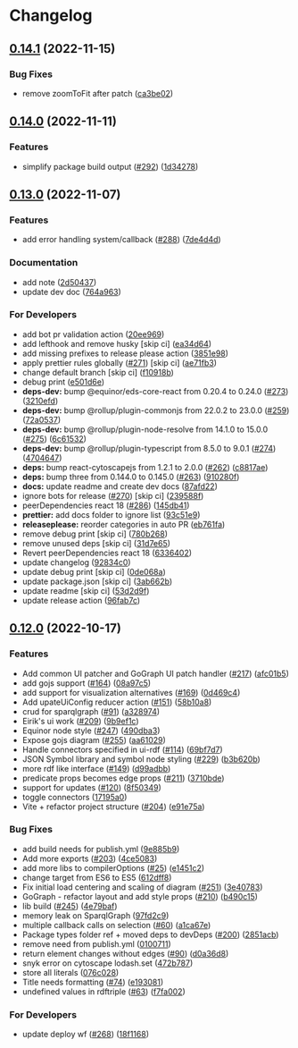 # Changelog

## [0.14.1](https://github.com/equinor/rdf-graph/compare/v0.14.0...v0.14.1) (2022-11-15)


### Bug Fixes

* remove zoomToFit after patch ([ca3be02](https://github.com/equinor/rdf-graph/commit/ca3be020ae49e95a97c186a49bfcd38429ef6192))

## [0.14.0](https://github.com/equinor/rdf-graph/compare/v0.13.0...v0.14.0) (2022-11-11)


### Features

* simplify package build output ([#292](https://github.com/equinor/rdf-graph/issues/292)) ([1d34278](https://github.com/equinor/rdf-graph/commit/1d34278ba248c356d87bf22c44fb44c1b28ff71d))

## [0.13.0](https://github.com/equinor/rdf-graph/compare/v0.12.0...v0.13.0) (2022-11-07)


### Features

* add error handling system/callback ([#288](https://github.com/equinor/rdf-graph/issues/288)) ([7de4d4d](https://github.com/equinor/rdf-graph/commit/7de4d4dd08c086154afc871ca63609a7ef6a544b))


### Documentation

* add note ([2d50437](https://github.com/equinor/rdf-graph/commit/2d5043752c86671d1fe5b14b766d0e1723fca9a8))
* update dev doc ([764a963](https://github.com/equinor/rdf-graph/commit/764a9630f273ec0c1fbe381902df445175ab7745))


### For Developers

* add bot pr validation action ([20ee969](https://github.com/equinor/rdf-graph/commit/20ee969e03edd8481701be5b81094d4cb1909d81))
* add lefthook and remove husky [skip ci] ([ea34d64](https://github.com/equinor/rdf-graph/commit/ea34d64b14c597dec1c1e55adbaaf5d39d298b32))
* add missing prefixes to release please action ([3851e98](https://github.com/equinor/rdf-graph/commit/3851e98c27ab0c230fabc4a516d28291f2158e10))
* apply prettier rules globally ([#271](https://github.com/equinor/rdf-graph/issues/271)) [skip ci] ([ae71fb3](https://github.com/equinor/rdf-graph/commit/ae71fb3d9b0243d85a55183a18e6ff4c3be22595))
* change default branch [skip ci] ([f10918b](https://github.com/equinor/rdf-graph/commit/f10918bbbf9fe6b940521d99a231e128f0a1be3b))
* debug print ([e501d6e](https://github.com/equinor/rdf-graph/commit/e501d6ef3b688ca366d8145efeac7e793c2ab673))
* **deps-dev:** bump @equinor/eds-core-react from 0.20.4 to 0.24.0 ([#273](https://github.com/equinor/rdf-graph/issues/273)) ([3210efd](https://github.com/equinor/rdf-graph/commit/3210efd2654af9f5f488a6cf087d0c2e742f6fd7))
* **deps-dev:** bump @rollup/plugin-commonjs from 22.0.2 to 23.0.0 ([#259](https://github.com/equinor/rdf-graph/issues/259)) ([72a0537](https://github.com/equinor/rdf-graph/commit/72a05371168761d8f37b8400365ccacc44351c90))
* **deps-dev:** bump @rollup/plugin-node-resolve from 14.1.0 to 15.0.0 ([#275](https://github.com/equinor/rdf-graph/issues/275)) ([6c61532](https://github.com/equinor/rdf-graph/commit/6c615327879bb03ce6faba9b74578ad142e69e38))
* **deps-dev:** bump @rollup/plugin-typescript from 8.5.0 to 9.0.1 ([#274](https://github.com/equinor/rdf-graph/issues/274)) ([4704647](https://github.com/equinor/rdf-graph/commit/4704647e4de56584e5092a615b0d48fbd0523d1d))
* **deps:** bump react-cytoscapejs from 1.2.1 to 2.0.0 ([#262](https://github.com/equinor/rdf-graph/issues/262)) ([c8817ae](https://github.com/equinor/rdf-graph/commit/c8817aef7433c74f14db3eb75da0ea3734623800))
* **deps:** bump three from 0.144.0 to 0.145.0 ([#263](https://github.com/equinor/rdf-graph/issues/263)) ([910280f](https://github.com/equinor/rdf-graph/commit/910280fd3bfef59ea23144bc935df1101fa1dc1f))
* **docs:** update readme and create dev docs ([87afd22](https://github.com/equinor/rdf-graph/commit/87afd224c0e52b761865a1c7af8ea7ebbd6ce8b4))
* ignore bots for release ([#270](https://github.com/equinor/rdf-graph/issues/270)) [skip ci] ([239588f](https://github.com/equinor/rdf-graph/commit/239588fb2fd25b89058b0afd5c82534c369bcc93))
* peerDependencies react 18 ([#286](https://github.com/equinor/rdf-graph/issues/286)) ([145db41](https://github.com/equinor/rdf-graph/commit/145db4125dbde68d4e846c2feb861e49d7685f4b))
* **prettier:** add docs folder to ignore list ([93c51e9](https://github.com/equinor/rdf-graph/commit/93c51e92fcf4686387db051771fcb27360d82132))
* **releaseplease:** reorder categories in auto PR ([eb761fa](https://github.com/equinor/rdf-graph/commit/eb761faa2b98f6e09bceceb33c722e8567c3d7fe))
* remove debug print [skip ci] ([780b268](https://github.com/equinor/rdf-graph/commit/780b268835e6f29bb6c2e2c1d219aca43e0b7733))
* remove unused deps [skip ci] ([31d7e65](https://github.com/equinor/rdf-graph/commit/31d7e6524978a30a69ac9e072687c0005fcba677))
* Revert peerDependencies react 18 ([6336402](https://github.com/equinor/rdf-graph/commit/633640287c43767b161a3387acd4a35d52071479))
* update changelog ([92834c0](https://github.com/equinor/rdf-graph/commit/92834c0cf294ac482ff74c5809d869abcca4e1e6))
* update debug print [skip ci] ([0de068a](https://github.com/equinor/rdf-graph/commit/0de068aa1a12a35cf08d4bd0f48869c2b8a8858f))
* update package.json [skip ci] ([3ab662b](https://github.com/equinor/rdf-graph/commit/3ab662be13541312806128dd1580a2f049964756))
* update readme [skip ci] ([53d2d9f](https://github.com/equinor/rdf-graph/commit/53d2d9f005af80b2ef0ebea9c16ddf304a64ffd4))
* update release action ([96fab7c](https://github.com/equinor/rdf-graph/commit/96fab7c6c60e125358c7520ac0d2d6d5ea6eed15))

## [0.12.0](https://github.com/equinor/rdf-graph/compare/v1.0.0...v0.12.0) (2022-10-17)


### Features

* Add common UI patcher and GoGraph UI patch handler ([#217](https://github.com/equinor/rdf-graph/issues/217)) ([afc01b5](https://github.com/equinor/rdf-graph/commit/afc01b59d5094ddcda88004f7c4ac942596931ac))
* add gojs support ([#164](https://github.com/equinor/rdf-graph/issues/164)) ([08a97c5](https://github.com/equinor/rdf-graph/commit/08a97c5f38f3859718e385356bc90491022c929b))
* add support for visualization alternatives ([#169](https://github.com/equinor/rdf-graph/issues/169)) ([0d469c4](https://github.com/equinor/rdf-graph/commit/0d469c454003269fefcbf33c1e044eee31d3adb5))
* Add upateUiConfig reducer action ([#151](https://github.com/equinor/rdf-graph/issues/151)) ([58b10a8](https://github.com/equinor/rdf-graph/commit/58b10a8f121ff0b5b04e254b4c666a328b8c0ac5))
* crud for sparqlgraph ([#91](https://github.com/equinor/rdf-graph/issues/91)) ([a328974](https://github.com/equinor/rdf-graph/commit/a328974ab17478b5e36643abdfb87d06227c177d))
* Eirik's ui work ([#209](https://github.com/equinor/rdf-graph/issues/209)) ([9b9ef1c](https://github.com/equinor/rdf-graph/commit/9b9ef1cdb2bb5e622b647749dd52617cbc6ef03e))
* Equinor node style ([#247](https://github.com/equinor/rdf-graph/issues/247)) ([490dba3](https://github.com/equinor/rdf-graph/commit/490dba35b958294a3b33cd6e48c2ed324d42538b))
* Expose gojs diagram ([#255](https://github.com/equinor/rdf-graph/issues/255)) ([aa61029](https://github.com/equinor/rdf-graph/commit/aa61029e88e804a132586c1594cd253ab74cc49c))
* Handle connectors specified in ui-rdf ([#114](https://github.com/equinor/rdf-graph/issues/114)) ([69bf7d7](https://github.com/equinor/rdf-graph/commit/69bf7d765bc89c1da9568dd628203ccdf3b912af))
* JSON Symbol library and symbol node styling ([#229](https://github.com/equinor/rdf-graph/issues/229)) ([b3b620b](https://github.com/equinor/rdf-graph/commit/b3b620bca9ccafbffbac4e25bd9bf6f7b6cc918a))
* more rdf like interface ([#149](https://github.com/equinor/rdf-graph/issues/149)) ([d99adbb](https://github.com/equinor/rdf-graph/commit/d99adbb2d96fa1058d07ddfd32f24bc165e2b978))
* predicate props becomes edge props ([#211](https://github.com/equinor/rdf-graph/issues/211)) ([3710bde](https://github.com/equinor/rdf-graph/commit/3710bdec7967b20faca73c30d2e6a7fb068fa530))
* support for updates ([#120](https://github.com/equinor/rdf-graph/issues/120)) ([8f50349](https://github.com/equinor/rdf-graph/commit/8f5034998069d1a317675e9828e88a29b4e51c0e))
* toggle connectors ([17195a0](https://github.com/equinor/rdf-graph/commit/17195a02186d6f5a2cf23b55cb5d970f55cff683))
* Vite + refactor project structure ([#204](https://github.com/equinor/rdf-graph/issues/204)) ([e91e75a](https://github.com/equinor/rdf-graph/commit/e91e75a89f801272723da641841377b4a93493bc))


### Bug Fixes

* add build needs for publish.yml ([9e885b9](https://github.com/equinor/rdf-graph/commit/9e885b903afc2c4e72358bfded64b82ea5762a83))
* Add more exports ([#203](https://github.com/equinor/rdf-graph/issues/203)) ([4ce5083](https://github.com/equinor/rdf-graph/commit/4ce5083ea264e6112781f2bc4856cb341e230026))
* add more libs to compilerOptions ([#25](https://github.com/equinor/rdf-graph/issues/25)) ([e1451c2](https://github.com/equinor/rdf-graph/commit/e1451c2cef367afa1539dfaeed185d913cb88fca))
* change target from ES6 to ES5 ([612dff8](https://github.com/equinor/rdf-graph/commit/612dff835f3dccd2efa7bae28dec5874f31e4f55))
* Fix initial load centering and scaling of diagram ([#251](https://github.com/equinor/rdf-graph/issues/251)) ([3e40783](https://github.com/equinor/rdf-graph/commit/3e40783913216630b42ab7bceb32a2465cbabb99))
* GoGraph - refactor layout and add style props ([#210](https://github.com/equinor/rdf-graph/issues/210)) ([b490c15](https://github.com/equinor/rdf-graph/commit/b490c15eb9ca0ab786a0ce5ce3b24d4dc1deeda6))
* lib build  ([#245](https://github.com/equinor/rdf-graph/issues/245)) ([4e79baf](https://github.com/equinor/rdf-graph/commit/4e79bafd1d30b869a9431d7527a3bdc57e9dbccb))
* memory leak on SparqlGraph ([97fd2c9](https://github.com/equinor/rdf-graph/commit/97fd2c932825464abb35f90b4d046e5bcd1814c1))
* multiple callback calls on selection ([#60](https://github.com/equinor/rdf-graph/issues/60)) ([a1ca67e](https://github.com/equinor/rdf-graph/commit/a1ca67e0a114c4a403e5221300f2734c7b0487ee))
* Package types folder ref + moved deps to devDeps ([#200](https://github.com/equinor/rdf-graph/issues/200)) ([2851acb](https://github.com/equinor/rdf-graph/commit/2851acbedd04970520b97c2e427787c7dafb14f5))
* remove need from publish.yml ([0100711](https://github.com/equinor/rdf-graph/commit/0100711466286bcf9f5f92f7f3587021011efe56))
* return element changes without edges ([#90](https://github.com/equinor/rdf-graph/issues/90)) ([d0a36d8](https://github.com/equinor/rdf-graph/commit/d0a36d8187f6cd2eb45d294bf80b8f7b70bac6a9))
* snyk error on cytoscape lodash.set ([472b787](https://github.com/equinor/rdf-graph/commit/472b7878f82519ee49214975fbe7ba2e725f2df1))
* store all literals ([076c028](https://github.com/equinor/rdf-graph/commit/076c028029de75d2f9bbd92383da5edeef02275c))
* Title needs formatting ([#74](https://github.com/equinor/rdf-graph/issues/74)) ([e193081](https://github.com/equinor/rdf-graph/commit/e193081b449ee450ddbd41479d4d519a81d237b5))
* undefined values in rdftriple ([#63](https://github.com/equinor/rdf-graph/issues/63)) ([f7fa002](https://github.com/equinor/rdf-graph/commit/f7fa002314a23e8098510c86e535bc1a9129fc65))

### For Developers

* update deploy wf ([#268](https://github.com/equinor/rdf-graph/issues/268)) ([18f1168](https://github.com/equinor/rdf-graph/commit/18f11681aaff219c80de46e94850ada534e817cc))
